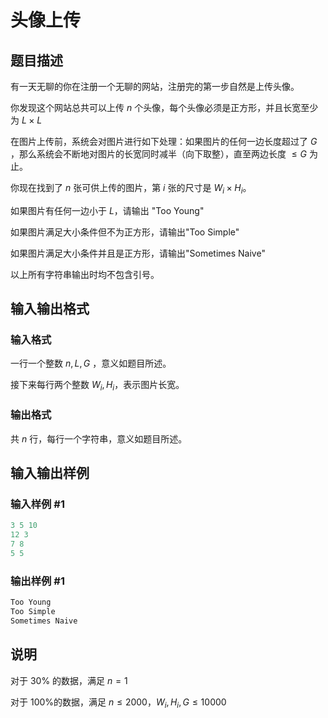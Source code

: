 # 头像上传

## 题目描述

有一天无聊的你在注册一个无聊的网站，注册完的第一步自然是上传头像。

你发现这个网站总共可以上传 $n$ 个头像，每个头像必须是正方形，并且长宽至少为 $L \times L$

在图片上传前，系统会对图片进行如下处理：如果图片的任何一边长度超过了 $G$ ，那么系统会不断地对图片的长宽同时减半（向下取整），直至两边长度 $\leq G$ 为止。

你现在找到了 $n$ 张可供上传的图片，第 $i$ 张的尺寸是 $W_i \times H_i$。

如果图片有任何一边小于 $L$，请输出 "Too Young"

如果图片满足大小条件但不为正方形，请输出"Too Simple"

如果图片满足大小条件并且是正方形，请输出"Sometimes Naive"

以上所有字符串输出时均不包含引号。

## 输入输出格式

### 输入格式

一行一个整数 $n,L,G$ ，意义如题目所述。

接下来每行两个整数 $W_i,H_i$，表示图片长宽。

### 输出格式

共 $n$ 行，每行一个字符串，意义如题目所述。 

## 输入输出样例

### 输入样例 #1

```cpp
3 5 10
12 3
7 8
5 5

```
### 输出样例 #1

```cpp
Too Young
Too Simple
Sometimes Naive
```


## 说明

对于 $30\%$ 的数据，满足 $n=1$

对于 $100\%$的数据，满足 $n \leq 2000$，$W_i,H_i ,G\leq 10000$

